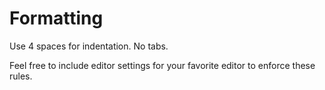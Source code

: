 Formatting
====
Use 4 spaces for indentation. No tabs. 

Feel free to include editor settings for your favorite editor to enforce these rules.